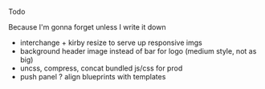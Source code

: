 Todo

Because I'm gonna forget unless I write it down

- interchange + kirby resize to serve up responsive imgs
- background header image instead of bar for logo (medium style, not as big)
- uncss, compress, concat bundled js/css for prod
- push panel ? align blueprints with templates